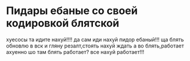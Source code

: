 ﻿# Пидары ебаные со своей кодировкой блятской
хуесосы 
та идите нахуй!!!!
да сам иди нахуй пидор ебаный!!!
ща блять обновлю в вск и гляну резалт,стоять нахуй ждать
а во блять,работает ахуенно
шо там блять работает?
все нахуй работает!!!